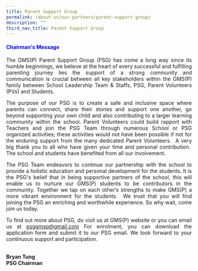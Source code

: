 ```yaml
---
title: Parent Support Group
permalink: /about-us/our-partners/parent-support-group/
description: ""
third_nav_title: Parent Support Group
---
```

<h4 style="color:blue;">Chairman's Message</h4>

<p style="text-align: justify;">    The GMS(P) Parent Support Group (PSG) has come a long way since its humble beginnings, we believe at the heart of every successful and fulfilling parenting journey lies the support of a strong community and communication is crucial between all key stakeholders within the GMS(P) family between School Leadership Team &amp; Staffs, PSG, Parent Volunteers (PVs) and Students.

</p><p style="text-align: justify;">The purpose of our PSG is to create a safe and inclusive space where parents can connect, share their stories and support one another, go beyond supporting your own child and also contributing to a larger learning community within the school. Parent Volunteers could build rapport with Teachers and join the PSG Team through numerous School or PSG organized activities; these activities would not have been possible if not for the enduring support from the many dedicated Parent Volunteers.&nbsp; A very big thank you to all who have given your time and personal contribution.&nbsp; The school and students have benefited from all our involvement.

</p><p style="text-align: justify;">The PSG Team endeavors to continue our partnership with the school to provide a holistic education and personal development for the students. It is the PSG's belief that in being supportive partners of the school, this will enable us to nurture our GMS(P) students to be contributors in the community. Together we tap on each other’s strengths to make GMS(P) a more vibrant environment for the students.&nbsp; We trust that you will find joining the PSG an enriching and worthwhile experience. So why wait, come join us today.

</p><p style="text-align: justify;">To find out more about PSG, do visit us at GMS(P) website or you can email us at <a href="mailto:psggmsp@gmail.com">psggmsp@gmail.com</a>  For enrolment, you can download the application form and submit it to our PSG email. We look forward to your continuous support and participation.    <br><br>


	
<b>Bryan Tung</b> <br>
<b>PSG Chairman</b></p>